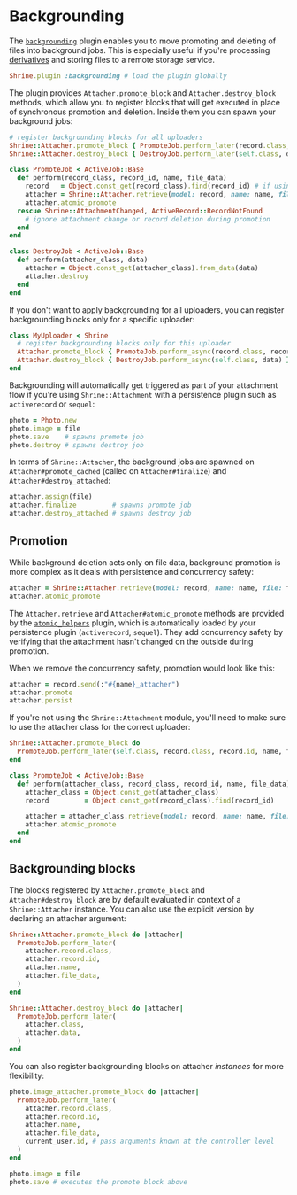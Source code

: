 # Backgrounding

The [`backgrounding`][backgrounding] plugin enables you to move promoting and
deleting of files into background jobs. This is especially useful if you're
processing [derivatives] and storing files to a remote storage service.

```rb
Shrine.plugin :backgrounding # load the plugin globally
```

The plugin provides `Attacher.promote_block` and `Attacher.destroy_block`
methods, which allow you to register blocks that will get executed in place of
synchronous promotion and deletion. Inside them you can spawn your background
jobs:

```rb
# register backgrounding blocks for all uploaders
Shrine::Attacher.promote_block { PromoteJob.perform_later(record.class, record.id, name, file_data) }
Shrine::Attacher.destroy_block { DestroyJob.perform_later(self.class, data) }
```
```rb
class PromoteJob < ActiveJob::Base
  def perform(record_class, record_id, name, file_data)
    record   = Object.const_get(record_class).find(record_id) # if using Active Record
    attacher = Shrine::Attacher.retrieve(model: record, name: name, file: file_data)
    attacher.atomic_promote
  rescue Shrine::AttachmentChanged, ActiveRecord::RecordNotFound
    # ignore attachment change or record deletion during promotion
  end
end

class DestroyJob < ActiveJob::Base
  def perform(attacher_class, data)
    attacher = Object.const_get(attacher_class).from_data(data)
    attacher.destroy
  end
end
```

If you don't want to apply backgrounding for all uploaders, you can register
backgrounding blocks only for a specific uploader:

```rb
class MyUploader < Shrine
  # register backgrounding blocks only for this uploader
  Attacher.promote_block { PromoteJob.perform_async(record.class, record.id, name, file_data) }
  Attacher.destroy_block { DestroyJob.perform_async(self.class, data) }
end
```

Backgrounding will automatically get triggered as part of your attachment flow
if you're using `Shrine::Attachment` with a persistence plugin such as
`activerecord` or `sequel`:

```rb
photo = Photo.new
photo.image = file
photo.save    # spawns promote job
photo.destroy # spawns destroy job
```

In terms of `Shrine::Attacher`, the background jobs are spawned on
`Attacher#promote_cached` (called on `Attacher#finalize`) and
`Attacher#destroy_attached`:

```rb
attacher.assign(file)
attacher.finalize         # spawns promote job
attacher.destroy_attached # spawns destroy job
```

## Promotion

While background deletion acts only on file data, background promotion is more
complex as it deals with persistence and concurrency safety:

```rb
attacher = Shrine::Attacher.retrieve(model: record, name: name, file: file_data)
attacher.atomic_promote
```

The `Attacher.retrieve` and `Attacher#atomic_promote` methods are provided by
the [`atomic_helpers`][atomic_helpers] plugin, which is automatically loaded
by your persistence plugin (`activerecord`, `sequel`). They add concurrency
safety by verifying that the attachment hasn't changed on the outside during
promotion.

When we remove the concurrency safety, promotion would look like this:

```rb
attacher = record.send(:"#{name}_attacher")
attacher.promote
attacher.persist
```

If you're not using the `Shrine::Attachment` module, you'll need to make sure
to use the attacher class for the correct uploader:

```rb
Shrine::Attacher.promote_block do
  PromoteJob.perform_later(self.class, record.class, record.id, name, file_data)
end
```
```rb
class PromoteJob < ActiveJob::Base
  def perform(attacher_class, record_class, record_id, name, file_data)
    attacher_class = Object.const_get(attacher_class)
    record         = Object.const_get(record_class).find(record_id)

    attacher = attacher_class.retrieve(model: record, name: name, file: file_data)
    attacher.atomic_promote
  end
end
```

## Backgrounding blocks

The blocks registered by `Attacher.promote_block` and `Attacher#destroy_block`
are by default evaluated in context of a `Shrine::Attacher` instance. You can
also use the explicit version by declaring an attacher argument:

```rb
Shrine::Attacher.promote_block do |attacher|
  PromoteJob.perform_later(
    attacher.record.class,
    attacher.record.id,
    attacher.name,
    attacher.file_data,
  )
end

Shrine::Attacher.destroy_block do |attacher|
  PromoteJob.perform_later(
    attacher.class,
    attacher.data,
  )
end
```

You can also register backgrounding blocks on attacher *instances* for more
flexibility:

```rb
photo.image_attacher.promote_block do |attacher|
  PromoteJob.perform_later(
    attacher.record.class,
    attacher.record.id,
    attacher.name,
    attacher.file_data,
    current_user.id, # pass arguments known at the controller level
  )
end

photo.image = file
photo.save # executes the promote block above
```

[backgrounding]: /lib/shrine/plugins/backgrounding.rb
[derivatives]: /doc/plugins/derivatives.md#readme
[atomic_helpers]: /doc/plugins/atomic_helpers.md#readme
